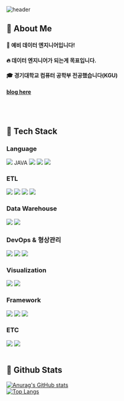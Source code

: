 <div>
  
  <!--Header-->
  ![header](https://capsule-render.vercel.app/api?type=waving&color=gradient&height=300&section=header&text=Good%20to%20see%20you%20%F0%9F%A4%97)
  
</div>
<div>
  <!--Body-->
  
  ## 👀 About Me
  #### :raising_hand: 예비 데이터 엔지니어입니다!<br/>
  #### :fire: 데이터 엔지니어가 되는게 목표입니다.<br/>
  #### :mortar_board: 경기대학교 컴퓨터 공학부 전공했습니다(KGU)
  #### [blog here](https://publish.obsidian.md/semper-luceat)
  <br/>
  <br/>
  
  ## 🧱 Tech Stack
  ### Language
  <!--Python-->
  <img src="https://img.shields.io/badge/Python-3776AB?style=flat-square&logo=Python&logoColor=white"/>
  JAVA
  <!--JavaScript-->
  <img src="https://img.shields.io/badge/JavaScript-F7DF1E?style=flat-square&logo=JavaScript&logoColor=white"/>
  <!--HTML5-->
  <img src="https://img.shields.io/badge/HTML5-E34F26?style=flat-square&logo=HTML5&logoColor=white"/>
  <!--CSS-->
  <img src="https://img.shields.io/badge/CSS3-1572B6?style=flat-square&logo=CSS3&logoColor=white"/>
  <br/>

  ### ETL
  <!--Airflow-->
  <img src="https://img.shields.io/badge/apacheairflow-017CEE?style=flat-square&logo=apacheairflow&logoColor=white"/>
  <!--Spark-->
  <img src="https://img.shields.io/badge/apachespark-E25A1C?style=flat-square&logo=apachespark&logoColor=white"/>
  <!--DBT-->
  <img src="https://img.shields.io/badge/dbt-FF694B?style=flat-square&logo=dbt&logoColor=white"/>
  <!--Kafka-->
  <img src="https://img.shields.io/badge/apachekafka-231F20?style=flat-square&logo=apachekafka&logoColor=white"/>
  
  ### Data Warehouse
  <!--Redshift-->
  <img src="https://img.shields.io/badge/amazonredshift-8C4FFF?style=flat-square&logo=amazonredshift&logoColor=white"/>
  <!--Snowflake-->
  <img src="https://img.shields.io/badge/snowflake-29B5E8?style=flat-square&logo=snowflake&logoColor=white"/>
  <br/>

  ### DevOps & 형상관리
  <!--Docker--!>
  <img src="https://img.shields.io/badge/docker-2496ED?style=flat-square&logo=docker&logoColor=white"/>
  <!--gitActions-->
  <img src="https://img.shields.io/badge/githubactions-2088FF?style=flat-square&logo=githubactions&logoColor=white"/>
  <!--Github-->
  <img src="https://img.shields.io/badge/github-FC6D26?style=flat-square&logo=github&logoColor=white"/>

  ### Visualization
  <!--Superset-->
  <img src="https://img.shields.io/badge/apachesuperset-20A6C9?style=flat-square&logo=apachesuperset&logoColor=white"/>
  <!--streamlit-->
  <img src="https://img.shields.io/badge/streamlit-FF4B4B?style=flat-square&logo=streamlit&logoColor=white"/>
  
  ### Framework
  <!--fastapi-->
  <img src="https://img.shields.io/badge/fastapi-FF282D?style=flat-square&logo=fastapi&logoColor=white"/>
  <!--React-->
  <img src="https://img.shields.io/badge/django-092E20?style=flat-square&logo=django&logoColor=white&Color=white"/>
  <!--SpringBoot-->
  <img src="https://img.shields.io/badge/springboot-6DB33F?style=flat-square&logo=springboot&logoColor=white&Color=white"/>
  <br/>
  
  ### ETC
  <!--Amazon AWS-->
  <img src="https://img.shields.io/badge/Amazon AWS-232F3E?style=flat-square&logo=Amazon AWS&logoColor=white"/>
  <!--Slack-->
  <img src="https://img.shields.io/badge/Slack-4A154B?style=flat-square&logo=Slack&logoColor=white"/>
  <br/>
  <br/>
  
  ## 🤔 Github Stats
  [![Anurag's GitHub stats](https://github-readme-stats.vercel.app/api?username=Gyoung-0&show_icons=true&theme=radical)](https://github.com/anuraghazra/github-readme-stats)
  <br/>
  [![Top Langs](https://github-readme-stats.vercel.app/api/top-langs/?username=Gyoung-0&show_icons=true&theme=radical)](https://github.com/anuraghazra/github-readme-stats)
  
</div>

<!--
**Jiyu-Kim/Jiyu-Kim** is a ✨ _special_ ✨ repository because its `README.md` (this file) appears on your GitHub profile.

Here are some ideas to get you started:
- Hi there 👋
- 🔭 I’m currently working on ...
- 🌱 I’m currently learning ...
- 👯 I’m looking to collaborate on ...
- 🤔 I’m looking for help with ...
- 💬 Ask me about ...
- 📫 How to reach me: ...
- 😄 Pronouns: ...
- ⚡ Fun fact: ...
-->
